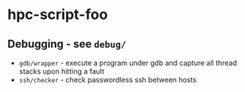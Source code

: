 # hpc-script-foo

## Debugging - see `debug/`
* `gdb/wrapper` - execute a program under gdb and capture all thread stacks upon hitting a fault
* `ssh/checker` - check passwordless ssh between hosts
